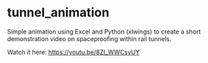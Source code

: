 # tunnel_animation
Simple animation using Excel and Python (xlwings) to create a short demonstration video on spaceproofing within rail tunnels.

Watch it here: https://youtu.be/8ZI_WWCsyUY
